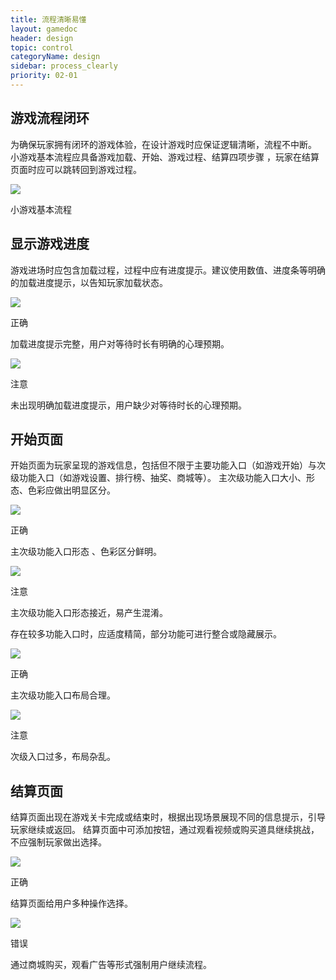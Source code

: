 ```yaml
---
title: 流程清晰易懂
layout: gamedoc
header: design
topic: control
categoryName: design
sidebar: process_clearly
priority: 02-01
---
```



## 游戏流程闭环

为确保玩家拥有闭环的游戏体验，在设计游戏时应保证逻辑清晰，流程不中断。
小游戏基本流程应具备游戏加载、开始、游戏过程、结算四项步骤 ，玩家在结算页面时应可以跳转回到游戏过程。
<div class="m-doc-custom-img">
	<div >
		<img src="/img/game/design/18.png"><p class="m-doc-custom-examples-text">小游戏基本流程</p>
	</div>
</div>

## 显示游戏进度

游戏进场时应包含加载过程，过程中应有进度提示。建议使用数值、进度条等明确的加载进度提示，以告知玩家加载状态。
<div class="m-doc-custom-examples">
	<div class="m-doc-custom-examples-correct"><img src="/img/game/design/19-1.png">
		<p class="m-doc-custom-examples-title">正确</p><p class="m-doc-custom-examples-text">加载进度提示完整，用户对等待时长有明确的心理预期。</p>
	</div>
    <div class="m-doc-custom-examples-warning"><img src="/img/game/design/19-2.png">
    	<p class="m-doc-custom-examples-title">注意</p><p class="m-doc-custom-examples-text">未出现明确加载进度提示，用户缺少对等待时长的心理预期。</p>
    </div>
</div>

## 开始页面

开始页面为玩家呈现的游戏信息，包括但不限于主要功能入口（如游戏开始）与次级功能入口（如游戏设置、排行榜、抽奖、商城等）。
主次级功能入口大小、形态、色彩应做出明显区分。
<div class="m-doc-custom-examples">
	<div class="m-doc-custom-examples-correct"><img src="/img/game/design/20-1.png">
		<p class="m-doc-custom-examples-title">正确</p><p class="m-doc-custom-examples-text">主次级功能入口形态 、色彩区分鲜明。</p>
	</div>
    <div class="m-doc-custom-examples-warning"><img src="/img/game/design/20-2.png">
    	<p class="m-doc-custom-examples-title">注意</p><p class="m-doc-custom-examples-text">主次级功能入口形态接近，易产生混淆。</p>
    </div>
</div>

存在较多功能入口时，应适度精简，部分功能可进行整合或隐藏展示。
<div class="m-doc-custom-examples">
	<div class="m-doc-custom-examples-correct"><img src="/img/game/design/21-1.png">
		<p class="m-doc-custom-examples-title">正确</p><p class="m-doc-custom-examples-text">主次级功能入口布局合理。</p>
	</div>
    <div class="m-doc-custom-examples-warning"><img src="/img/game/design/21-2.png">
    	<p class="m-doc-custom-examples-title">注意</p><p class="m-doc-custom-examples-text">次级入口过多，布局杂乱。</p>
    </div>
</div>

## 结算页面

结算页面出现在游戏关卡完成或结束时，根据出现场景展现不同的信息提示，引导玩家继续或返回。
结算页面中可添加按钮，通过观看视频或购买道具继续挑战，不应强制玩家做出选择。
<div class="m-doc-custom-examples">
	<div class="m-doc-custom-examples-correct"><img src="/img/game/design/22-1.png">
		<p class="m-doc-custom-examples-title">正确</p><p class="m-doc-custom-examples-text">结算页面给用户多种操作选择。</p>
	</div>
	<div class="m-doc-custom-examples-error"><img src="/img/game/design/22-2.png">
		<p class="m-doc-custom-examples-title">错误</p><p class="m-doc-custom-examples-text">通过商城购买，观看广告等形式强制用户继续流程。</p>
    </div>
</div>

